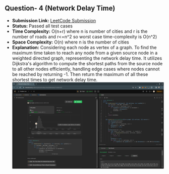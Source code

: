 ## Question- 4 (Network Delay Time)

- **Submission Link:** [LeetCode Submission](https://leetcode.com/problems/network-delay-time/submissions/1161855157)
- **Status:** Passed all test cases
- **Time Complexity:** O(n+r) where n is number of cities and r is the number of roads and r<=n^2 so worst case time-complexity is O(n^2)
- **Space Complexity:** O(n) where n is the number of cities
- **Explanation:** Considering each node as vertex of a graph. To find the maximum time taken to reach any node from a given source node in a weighted directed graph, representing the network delay time. It utilizes Dijkstra's algorithm to compute the shortest paths from the source node to all other nodes efficiently, handling edge cases where nodes cannot be reached by returning -1. Then return the maximum of all these shortest times to get network delay time.
  ![Submission Photo](image.png)
